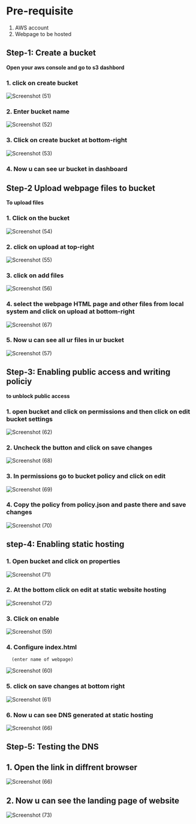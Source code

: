# Pre-requisite

1. AWS account
2. Webpage to be hosted


## Step-1: Create a bucket

**Open your aws console and go to s3 dashbord**

### 1. click on create bucket

![Screenshot (51)](https://github.com/user-attachments/assets/5314653b-4951-4851-b585-035fb67cb486)

### 2. Enter bucket name
![Screenshot (52)](https://github.com/user-attachments/assets/081a6ed7-e5f3-4b8f-bf15-f6f7ae3b24ad)

### 3. Click on create bucket at bottom-right
![Screenshot (53)](https://github.com/user-attachments/assets/5e8b2f8b-d338-411a-a965-5f9d4c4b261d)

### 4. Now u can see ur bucket in dashboard


## Step-2 Upload webpage files to bucket

**To upload files**

### 1. Click on the bucket
![Screenshot (54)](https://github.com/user-attachments/assets/27edda90-55de-4f0d-9d5d-2b8431539225)

### 2. click on upload at top-right
![Screenshot (55)](https://github.com/user-attachments/assets/e811d3d6-26a9-4190-9edb-3ca4dbbec59a)

### 3. click on add files
![Screenshot (56)](https://github.com/user-attachments/assets/789b6508-5ff0-4111-ace3-74b9c6909a99)

### 4. select the webpage HTML page and other files from local system and click on upload at bottom-right
![Screenshot (67)](https://github.com/user-attachments/assets/3a2ebfa2-3939-4679-9576-2b356b80df2e)

### 5. Now u can see all ur files in ur bucket
![Screenshot (57)](https://github.com/user-attachments/assets/da5f6ea3-a4b2-4ff2-ad26-848c66dbb0bd)


## Step-3: Enabling public access and writing policiy

**to unblock public access**

### 1. open bucket and click on permissions and then click on edit bucket settings
![Screenshot (62)](https://github.com/user-attachments/assets/3e5f0068-2c91-45ce-abfd-2d2f298292ce)

### 2. Uncheck the button and click on save changes
![Screenshot (68)](https://github.com/user-attachments/assets/b6857b1f-f32c-4d17-b895-5884afa314e8)

### 3. In permissions go to bucket policy and click on edit
![Screenshot (69)](https://github.com/user-attachments/assets/2ed3254f-e1fb-41f1-ac8a-87b526bc4d00)

### 4. Copy the policy from policy.json and paste there and save changes
![Screenshot (70)](https://github.com/user-attachments/assets/7aceaffc-449d-4b4d-a6a6-478a4091ae27)

## step-4: Enabling static hosting

### 1. Open bucket and click on properties
![Screenshot (71)](https://github.com/user-attachments/assets/e8ceb6b8-3f51-478f-b6a6-8849a58a6594)

### 2. At the bottom click on edit at static website hosting
![Screenshot (72)](https://github.com/user-attachments/assets/48e250f8-b1d4-482d-8f2a-ccc0a3542139)

### 3. Click on enable
![Screenshot (59)](https://github.com/user-attachments/assets/de6cb12a-1fae-4fa6-9f0b-e729fd54a8d6)

### 4. Configure index.html
      (enter name of webpage)
![Screenshot (60)](https://github.com/user-attachments/assets/c3c95029-eaa9-43a8-8f65-1c88186caa5f)

### 5. click on save changes at bottom right
![Screenshot (61)](https://github.com/user-attachments/assets/7d11fcbd-127a-437e-94ee-52c15a7b3c89)

### 6. Now u can see DNS generated at static hosting
![Screenshot (66)](https://github.com/user-attachments/assets/d2df6d09-74f0-403f-b685-5dbe55d7fed3)

## Step-5: Testing the DNS

## 1. Open the link in diffrent browser
![Screenshot (66)](https://github.com/user-attachments/assets/d2df6d09-74f0-403f-b685-5dbe55d7fed3)

## 2. Now u can see the landing page of website
![Screenshot (73)](https://github.com/user-attachments/assets/151d1382-6080-4d76-a7e1-9b0b4cd4db5d)




